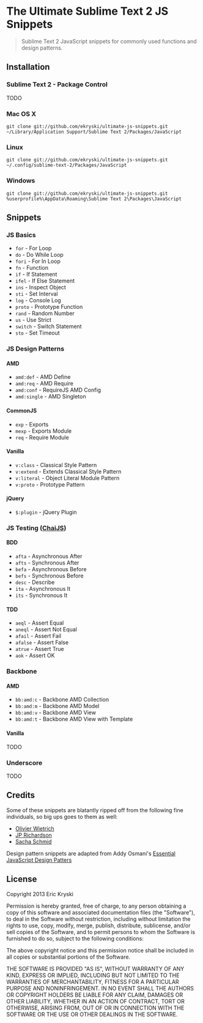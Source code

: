 # The Ultimate Sublime Text 2 JS Snippets

> Sublime Text 2 JavaScript snippets for commonly used functions and design patterns.

## Installation

### Sublime Text 2 - Package Control

TODO

### Mac OS X

    git clone git://github.com/ekryski/ultimate-js-snippets.git ~/Library/Application Support/Sublime Text 2/Packages/JavaScript

### Linux

    git clone git://github.com/ekryski/ultimate-js-snippets.git ~/.config/sublime-text-2/Packages/JavaScript

### Windows

    git clone git://github.com/ekryski/ultimate-js-snippets.git %userprofile%\AppData\Roaming\Sublime Text 2\Packages\JavaScript


## Snippets

### JS Basics

* `for` - For Loop
* `do` - Do While Loop
* `fori` - For In Loop
* `fn` - Function
* `if` - If Statement
* `ifel` - If Else Statement
* `ins` - Inspect Object
* `sti` - Set Interval
* `log` - Console Log
* `proto` - Prototype Function
* `rand` - Random Number
* `us` - Use Strict
* `switch` - Switch Statement
* `sto` - Set Timeout

### JS Design Patterns

#### AMD

* `amd:def` - AMD Define
* `amd:req` - AMD Require
* `amd:conf` - RequireJS AMD Config
* `amd:single` - AMD Singleton

#### CommonJS

* `exp` - Exports
* `mexp` - Exports Module
* `req` - Require Module

#### Vanilla

* `v:class` - Classical Style Pattern
* `v:extend` - Extends Classical Style Pattern
* `v:literal` - Object Literal Module Pattern
* `v:proto` - Prototype Pattern


#### jQuery

* `$:plugin` - jQuery Plugin

### JS Testing ([ChaiJS](http://chaijs.com))

#### BDD

* `afta` - Asynchronous After
* `afts` - Synchronous After
* `befa` - Asynchronous Before
* `befs` - Synchronous Before
* `desc` - Describe
* `ita` - Asynchronous It
* `its` - Synchronous It

#### TDD

* `aeql` - Assert Equal
* `aneql` - Assert Not Equal
* `afail` - Assert Fail
* `afalse` - Assert False
* `atrue` - Assert True
* `aok` - Assert OK

### Backbone

#### AMD

* `bb:amd:c` - Backbone AMD Collection
* `bb:amd:m` - Backbone AMD Model
* `bb:amd:v` - Backbone AMD View
* `bb:amd:t` - Backbone AMD View with Template

#### Vanilla

TODO

### Underscore

TODO

## Credits

Some of these snippets are blatantly ripped off from the following fine individuals, so big ups goes to them as well:

* [Olivier Wietrich](https://github.com/bredele/bredele-sublime-snippets)
* [JP Richardson](https://github.com/jprichardson/sublime-js-snippets)
* [Sacha Schmid](https://github.com/RadLikeWhoa/JS-Snippets)


Design pattern snippets are adapted from Addy Osmani's [Essential JavaScript Design Patters](http://addyosmani.com/resources/essentialjsdesignpatterns/book/)

## License

Copyright 2013 Eric Kryski

Permission is hereby granted, free of charge, to any person obtaining
a copy of this software and associated documentation files (the
"Software"), to deal in the Software without restriction, including
without limitation the rights to use, copy, modify, merge, publish,
distribute, sublicense, and/or sell copies of the Software, and to
permit persons to whom the Software is furnished to do so, subject to
the following conditions:

The above copyright notice and this permission notice shall be
included in all copies or substantial portions of the Software.

THE SOFTWARE IS PROVIDED "AS IS", WITHOUT WARRANTY OF ANY KIND,
EXPRESS OR IMPLIED, INCLUDING BUT NOT LIMITED TO THE WARRANTIES OF
MERCHANTABILITY, FITNESS FOR A PARTICULAR PURPOSE AND
NONINFRINGEMENT. IN NO EVENT SHALL THE AUTHORS OR COPYRIGHT HOLDERS BE
LIABLE FOR ANY CLAIM, DAMAGES OR OTHER LIABILITY, WHETHER IN AN ACTION
OF CONTRACT, TORT OR OTHERWISE, ARISING FROM, OUT OF OR IN CONNECTION
WITH THE SOFTWARE OR THE USE OR OTHER DEALINGS IN THE SOFTWARE.